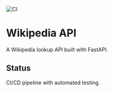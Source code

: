 ![CI](https://github.com/Hari-A-iitm/wikipedia-api/actions/workflows/ci.yml/badge.svg)

# Wikipedia API

A Wikipedia lookup API built with FastAPI.

## Status
CI/CD pipeline with automated testing.
